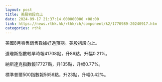 ```yaml
---
layout: post
title: 美股初段向上
date: 2024-09-17 21:37:14.000000000 +08:00
link: https://news.rthk.hk/rthk/ch/component/k2/1770989-20240917.htm
categories: rthk
---
```


美國8月零售銷售數據好過預期。美股初段向上。

道瓊斯指數較早時報41708點，升86點，升幅0.21%。

納斯達克指數報17727點，升135點，升幅0.77%。

標準普爾500指數報5656點，升23點，升幅0.42%。
